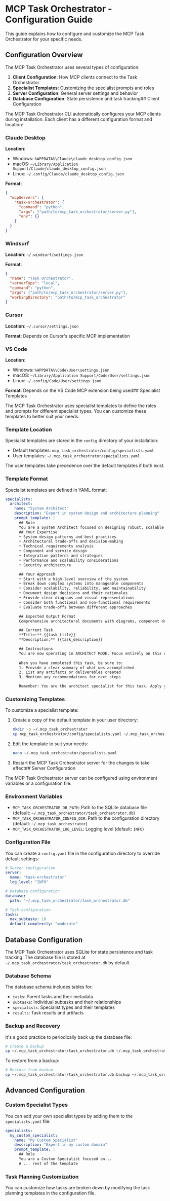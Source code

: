 # MCP Task Orchestrator - Configuration Guide

This guide explains how to configure and customize the MCP Task Orchestrator for your specific needs.

## Configuration Overview

The MCP Task Orchestrator uses several types of configuration:

1. **Client Configuration**: How MCP clients connect to the Task Orchestrator
2. **Specialist Templates**: Customizing the specialist prompts and roles
3. **Server Configuration**: General server settings and behavior
4. **Database Configuration**: State persistence and task tracking## Client Configuration

The MCP Task Orchestrator CLI automatically configures your MCP clients during installation. Each client has a different configuration format and location:

### Claude Desktop

**Location**: 
- Windows: `%APPDATA%\Claude\claude_desktop_config.json`
- macOS: `~/Library/Application Support/Claude/claude_desktop_config.json`
- Linux: `~/.config/Claude/claude_desktop_config.json`

**Format**:
```json
{
  "mcpServers": {
    "task-orchestrator": {
      "command": "python",
      "args": ["path/to/mcp_task_orchestrator/server.py"],
      "env": {}
    }
  }
}
```

### Windsurf

**Location**: `~/.windsurf/settings.json`

**Format**:
```json
{
  "name": "Task Orchestrator",
  "serverType": "local", 
  "command": "python",
  "args": ["path/to/mcp_task_orchestrator/server.py"],
  "workingDirectory": "path/to/mcp_task_orchestrator"
}
```

### Cursor

**Location**: `~/.cursor/settings.json`

**Format**: Depends on Cursor's specific MCP implementation

### VS Code

**Location**: 
- Windows: `%APPDATA%\Code\User\settings.json`
- macOS: `~/Library/Application Support/Code/User/settings.json`
- Linux: `~/.config/Code/User/settings.json`

**Format**: Depends on the VS Code MCP extension being used## Specialist Templates

The MCP Task Orchestrator uses specialist templates to define the roles and prompts for different specialist types. You can customize these templates to better suit your needs.

### Template Location

Specialist templates are stored in the `config` directory of your installation:

- Default templates: `mcp_task_orchestrator/config/specialists.yaml`
- User templates: `~/.mcp_task_orchestrator/specialists.yaml`

The user templates take precedence over the default templates if both exist.

### Template Format

Specialist templates are defined in YAML format:

```yaml
specialists:
  architect:
    name: "System Architect"
    description: "Expert in system design and architecture planning"
    prompt_template: |
      ## Role
      You are a System Architect focused on designing robust, scalable systems
      ## Your Expertise
      • System design patterns and best practices
      • Architectural trade-offs and decision-making
      • Technical requirements analysis
      • Component and service design
      • Integration patterns and strategies
      • Performance and scalability considerations
      • Security architecture

      ## Your Approach
      • Start with a high-level overview of the system
      • Break down complex systems into manageable components
      • Consider scalability, reliability, and maintainability
      • Document design decisions and their rationales
      • Provide clear diagrams and visual representations
      • Consider both functional and non-functional requirements
      • Evaluate trade-offs between different approaches

      ## Expected Output Format
      Comprehensive architectural documents with diagrams, component descriptions, and implementation guidance

      ## Current Task
      **Title:** {{task_title}}
      **Description:** {{task_description}}

      ## Instructions
      You are now operating in ARCHITECT MODE. Focus entirely on this role and apply your specialized expertise to complete the task described above.
      
      When you have completed this task, be sure to:
      1. Provide a clear summary of what was accomplished
      2. List any artifacts or deliverables created
      3. Mention any recommendations for next steps

      Remember: You are the architect specialist for this task. Apply your expertise accordingly.
```

### Customizing Templates

To customize a specialist template:

1. Create a copy of the default template in your user directory:
   ```bash
   mkdir -p ~/.mcp_task_orchestrator
   cp mcp_task_orchestrator/config/specialists.yaml ~/.mcp_task_orchestrator/
   ```

2. Edit the template to suit your needs:
   ```bash
   nano ~/.mcp_task_orchestrator/specialists.yaml
   ```

3. Restart the MCP Task Orchestrator server for the changes to take effect## Server Configuration

The MCP Task Orchestrator server can be configured using environment variables or a configuration file.

### Environment Variables

- `MCP_TASK_ORCHESTRATOR_DB_PATH`: Path to the SQLite database file (default: `~/.mcp_task_orchestrator/task_orchestrator.db`)
- `MCP_TASK_ORCHESTRATOR_CONFIG_DIR`: Path to the configuration directory (default: `~/.mcp_task_orchestrator`)
- `MCP_TASK_ORCHESTRATOR_LOG_LEVEL`: Logging level (default: `INFO`)

### Configuration File

You can create a `config.yaml` file in the configuration directory to override default settings:

```yaml
# Server configuration
server:
  name: "task-orchestrator"
  log_level: "INFO"

# Database configuration
database:
  path: "~/.mcp_task_orchestrator/task_orchestrator.db"

# Task configuration
tasks:
  max_subtasks: 10
  default_complexity: "moderate"
```

## Database Configuration

The MCP Task Orchestrator uses SQLite for state persistence and task tracking. The database file is stored at `~/.mcp_task_orchestrator/task_orchestrator.db` by default.

### Database Schema

The database schema includes tables for:

- `tasks`: Parent tasks and their metadata
- `subtasks`: Individual subtasks and their relationships
- `specialists`: Specialist types and their templates
- `results`: Task results and artifacts

### Backup and Recovery

It's a good practice to periodically back up the database file:

```bash
# Create a backup
cp ~/.mcp_task_orchestrator/task_orchestrator.db ~/.mcp_task_orchestrator/task_orchestrator.db.backup
```

To restore from a backup:

```bash
# Restore from backup
cp ~/.mcp_task_orchestrator/task_orchestrator.db.backup ~/.mcp_task_orchestrator/task_orchestrator.db
```

## Advanced Configuration

### Custom Specialist Types

You can add your own specialist types by adding them to the `specialists.yaml` file:

```yaml
specialists:
  my_custom_specialist:
    name: "My Custom Specialist"
    description: "Expert in my custom domain"
    prompt_template: |
      ## Role
      You are a Custom Specialist focused on...
      # ... rest of the template
```

### Task Planning Customization

You can customize how tasks are broken down by modifying the task planning templates in the configuration file.